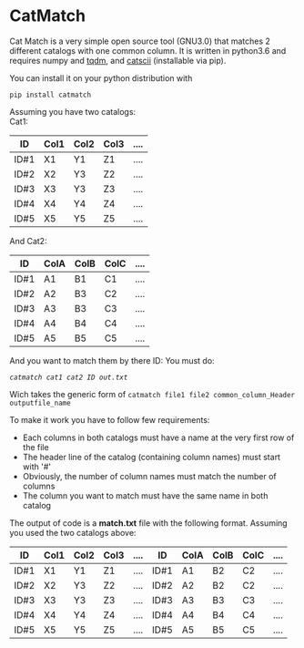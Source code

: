 # CatMatch



Cat Match is a very simple open source tool (GNU3.0) that matches 2 different catalogs with one common column. It is written in python3.6 and requires numpy and [tqdm](https://github.com/tqdm/tqdm), and [catscii](https://github.com/astrom-tom/catscii) (installable via pip).

You can install it on your python distribution with

`pip install catmatch`

Assuming you have two catalogs:  
Cat1:  

ID | Col1 | Col2 | Col3| ....
------------ | ------------- | --------- |  ------- |----
ID#1 | X1 |Y1|Z1|....
ID#2 | X2 |Y3|Z2|....
ID#3 | X3 |Y3|Z3|....
ID#4 | X4 |Y4|Z4|....
ID#5 | X5 |Y5|Z5|....


And Cat2:  

ID | ColA | ColB | ColC| ....
------------ | ------------- | --------- |  ------- |----
ID#1 | A1 |B1|C1|....
ID#2 | A2 |B3|C2|....
ID#3 | A3 |B3|C3|....
ID#4 | A4 |B4|C4|....
ID#5 | A5 |B5|C5|....

And you want to match them by there ID: You must do:

*`catmatch cat1 cat2 ID out.txt`*

Wich takes the generic form of `catmatch file1 file2 common_column_Header outputfile_name`

To make it work you have to follow few requirements:  
* Each columns in both catalogs must have a name at the very first row of the file  
* The header line of the catalog (containing column names) must start with '#'  
* Obviously, the number of column names must match the number of columns
* The column you want to match must have the same name in both catalog


The output of code is a **match.txt** file with the following format. Assuming you used the two catalogs above:

ID | Col1 | Col2 | Col3| ....|ID|ColA | ColB | ColC| ....
------------ | ------------- | --------- |  ------- |----|------------ | ------------- | --------- |  ------- |----
ID#1 | X1 |Y1|Z1|....|ID#1 | A1 |B2|C2|....
ID#2 | X2 |Y3|Z2|....|ID#2 | A2 |B2|C2|....
ID#3 | X3 |Y3|Z3|....|ID#3 | A3 |B3|C3|....
ID#4 | X4 |Y4|Z4|....|ID#4 | A4 |B4|C4|....
ID#5 | X5 |Y5|Z5|....|ID#5 | A5 |B5|C5|....

